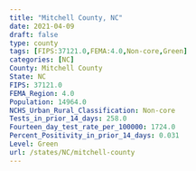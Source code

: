 ```yaml
---
title: "Mitchell County, NC"
date: 2021-04-09
draft: false
type: county
tags: [FIPS:37121.0,FEMA:4.0,Non-core,Green]
categories: [NC]
County: Mitchell County
State: NC
FIPS: 37121.0
FEMA_Region: 4.0
Population: 14964.0
NCHS_Urban_Rural_Classification: Non-core
Tests_in_prior_14_days: 258.0
Fourteen_day_test_rate_per_100000: 1724.0
Percent_Positivity_in_prior_14_days: 0.031
Level: Green
url: /states/NC/mitchell-county
---
```



